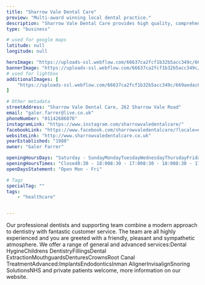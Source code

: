 ```yaml
---
title: "Sharrow Vale Dental Care"
preview: "Multi-award winning local dental practice."
description: "Sharrow Vale Dental Care provides high quality, comprehensive dental care for all the family.We welcome both NHS and private patients as well as offering our own Dental Plan."
type: "business"

# used for google maps
latitude: null
longitude: null

heroImage: "https://uploads-ssl.webflow.com/66637ca2fcf1b32b5acc349c/669aedac6680cb4396cf4468_IMG_6369%20-%20Galer%20Farrer.jpeg"
bannerImage: "https://uploads-ssl.webflow.com/66637ca2fcf1b32b5acc349c/669aedefc885ef7ffb6cd166_IMG_6370%20-%20Galer%20Farrer.jpeg"
# used for lightbox
additionalImages: [
    "https://uploads-ssl.webflow.com/66637ca2fcf1b32b5acc349c/669aedac6680cb4396cf4468_IMG_6369%20-%20Galer%20Farrer.jpeg"
]

# Other metadata
streetAddress: "Sharrow Vale Dental Care, 262 Sharrow Vale Road"
email: "galer.farrer@live.co.uk"
phoneNumber: "01142686076"
instagramLink: "https://www.instagram.com/sharrowvaledentalcare/"
facebookLink: "https://www.facebook.com/sharrowvaledentalcare/?locale=en_GB"
websiteLink: "http://www.sharrowvaledentalcare.co.uk"
yearEstablished: "1980"
owner: "Galer Farrer"

openingHoursDays: "Saturday - SundayMondayTuesdayWednesdayThursdayFriday‍"
openingHoursTimes: "Closed8:30 - 18:008:30 - 17:008:30 - 18:008:30 - 17:008:30 - 17:00"
openDaysStatement: "Open Mon - Fri"

# Tags
specialTag: ""
tags:
    - "healthcare"


---
```



Our professional dentists and supporting team combine a modern approach to dentistry with fantastic customer service.
The team are all highly experienced and you are greeted with a friendly, pleasant and sympathetic atmosphere.
We offer a range of general and advanced services:Dental HygineChildrens DentistryFillingsDental ExtractionMouthguardsDenturesCrownsRoot Canal TreatmentAdvanced:ImplantsEndodonticsInman AlignerInvisalignSnoring SolutionsNHS and private patients welcome, more information on our website.

